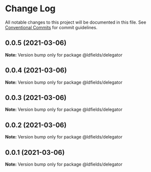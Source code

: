 # Change Log

All notable changes to this project will be documented in this file.
See [Conventional Commits](https://conventionalcommits.org) for commit guidelines.

## 0.0.5 (2021-03-06)

**Note:** Version bump only for package @ldfields/delegator





## 0.0.4 (2021-03-06)

**Note:** Version bump only for package @ldfields/delegator





## 0.0.3 (2021-03-06)

**Note:** Version bump only for package @ldfields/delegator





## 0.0.2 (2021-03-06)

**Note:** Version bump only for package @ldfields/delegator





## 0.0.1 (2021-03-06)

**Note:** Version bump only for package @ldfields/delegator
